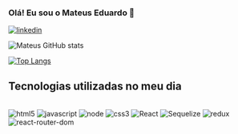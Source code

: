### Olá! Eu sou o Mateus Eduardo 🤙

[![linkedin](https://img.shields.io/badge/LinkedIn-0077B5?style=for-the-badge&logo=linkedin&logoColor=white)](https://www.linkedin.com/in/mateus-eduardo-83025a161/)


![Mateus GitHub stats](https://github-readme-stats.vercel.app/api?username=mateusedua&show_icons=true&theme=dracula)

[![Top Langs](https://github-readme-stats.vercel.app/api/top-langs/?username=mateusedua)](https://github.com/anuraghazra/github-readme-stats)

## Tecnologias utilizadas no meu dia

<div><br/>
    <img alt="html5" src="https://img.shields.io/badge/HTML5-E34F26?style=for-the-badge&logo=html5&logoColor=white"/>
    <img alt="javascript" src="https://img.shields.io/badge/JavaScript-323330?style=for-the-badge&logo=javascript&logoColor=F7DF1E"/>
    <img alt="node" src="https://img.shields.io/badge/Node.js-43853D?style=for-the-badge&logo=node.js&logoColor=white" />
    <img alt="css3" src="https://img.shields.io/badge/CSS3-1572B6?style=for-the-badge&logo=css3&logoColor=white"/>
    <img alt="React" src="https://img.shields.io/badge/React-20232A?style=for-the-badge&logo=react&logoColor=61DAFB" />
    <img alt="Sequelize" src="https://img.shields.io/badge/sequelize-323330?style=for-the-badge&logo=sequelize&logoColor=blue"/>
    <img alt="redux" src="https://img.shields.io/badge/Redux-593D88?style=for-the-badge&logo=redux&logoColor=white" />
    <img alt="react-router-dom" src="https://img.shields.io/badge/React_Router-CA4245?style=for-the-badge&logo=react-router&logoColor=white" />
</div><br/>

